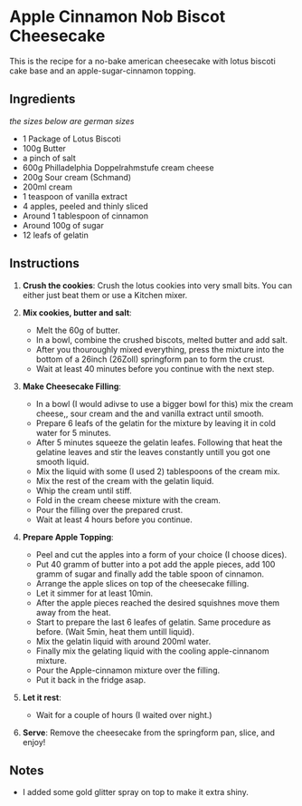 # Apple Cinnamon Nob Biscot Cheesecake
This is the recipe for a no-bake american cheesecake with lotus biscoti cake base and an apple-sugar-cinnamon topping.



## Ingredients
_the sizes below are german sizes_
- 1 Package of Lotus Biscoti
- 100g Butter
- a pinch of salt
- 600g Philladelphia Doppelrahmstufe cream cheese
- 200g Sour cream (Schmand)
- 200ml cream
- 1 teaspoon of vanilla extract
- 4 apples, peeled and thinly sliced
- Around 1 tablespoon of cinnamon
- Around 100g of sugar
- 12 leafs of gelatin

## Instructions

1. **Crush the cookies**: Crush the lotus cookies into very small bits. You can either just beat them or use a Kitchen mixer.

2. **Mix cookies, butter and salt**: 
    - Melt the 60g of butter.
    - In a bowl, combine the crushed biscots, melted butter and add salt.
    - After you thouroughly mixed everything, press the mixture into the bottom of a 26inch (26Zoll) springform pan to form the crust.
    - Wait at least 40 minutes before you continue with the next step.

3. **Make Cheesecake Filling**:
    - In a bowl (I would adivse to use a bigger bowl for this) mix the cream cheese,, sour cream and the  and vanilla extract until smooth.
    - Prepare 6 leafs of the gelatin for the mixture by leaving it in cold water for 5 minutes.
    - After 5 minutes squeeze the gelatin leafes. Following that heat the gelatine leaves and stir the leaves constantly untill you got one smooth liquid.
    - Mix the liquid with some (I used 2) tablespoons of the cream mix.
    - Mix the rest of the cream with the gelatin liquid.
    - Whip the cream until stiff.
    - Fold in the cream cheese mixture with the cream.
    - Pour the filling over the prepared crust.
    - Wait at least 4 hours before you continue.

4. **Prepare Apple Topping**:
    - Peel and cut the apples into a form of your choice (I choose dices).
    - Put 40 gramm of butter into a pot add the apple pieces, add 100 gramm of sugar and finally add the table spoon of cinnamon.
    - Arrange the apple slices on top of the cheesecake filling.
    - Let it simmer for at least 10min. 
    - After the apple pieces reached the desired squishnes move them away from the heat.
    - Start to prepare the last 6 leafes of gelatin. Same procedure as before. (Wait 5min, heat them untill liquid).
    - Mix the gelatin liquid with around 200ml water.
    - Finally mix the gelating liquid with the cooling apple-cinnanom mixture.
    - Pour the Apple-cinnamon mixture over the filling.
    - Put it back in the fridge asap.

5. **Let it rest**:
    - Wait for a couple of hours (I waited over night.)

6. **Serve**: Remove the cheesecake from the springform pan, slice, and enjoy!

## Notes
- I added some gold glitter spray on top to make it extra shiny.
